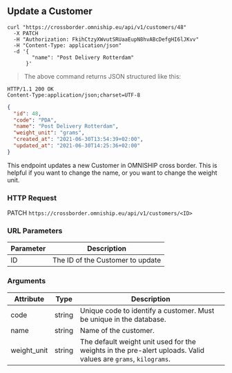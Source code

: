 ## Update a Customer

```shell
curl "https://crossborder.omniship.eu/api/v1/customers/48"
  -X PATCH
  -H "Authorization: FkihCtzyXWvutSRUaaEupN8hvABcDefgHI6lJKvv"
  -H "Content-Type: application/json"
  -d '{
        "name": "Post Delivery Rotterdam"
      }'
```

> The above command returns JSON structured like this:

```
HTTP/1.1 200 OK
Content-Type:application/json;charset=UTF-8
```
```json
{
  "id": 48,
  "code": "PDA",
  "name": "Post Delivery Rotterdam",
  "weight_unit": "grams",
  "created_at": "2021-06-30T13:54:39+02:00",
  "updated_at": "2021-06-30T14:25:36+02:00"
}
```

This endpoint updates a new Customer in OMNISHIP cross border. This is helpful if you want to change the name, or you want to change the weight unit.

### HTTP Request

<span class="http-verb patch">PATCH</span> `https://crossborder.omniship.eu/api/v1/customers/<ID>`

### URL Parameters

Parameter | Description
--------- | -----------
ID | The ID of the Customer to update

### Arguments

Attribute | Type | Description
--------- | ----------- | ----------
code | <span class="type">string</span> | Unique code to identify a customer. Must be unique in the database.
name | <span class="type">string</span> | Name of the customer.
weight_unit | <span class="type">string</span> | The default weight unit used for the weights in the pre-alert uploads. Valid values are `grams`, `kilograms`.
